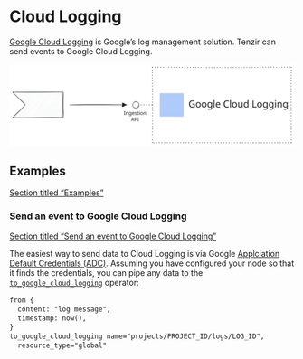 # Cloud Logging

[Google Cloud Logging](https://cloud.google.com/logging) is Google’s log management solution. Tenzir can send events to Google Cloud Logging.

![Google Cloud Logging](/pr-preview/pr-116/_astro/cloud-logging.CbMzNYg2_19DKCs.svg)

## Examples

[Section titled “Examples”](#examples)

### Send an event to Google Cloud Logging

[Section titled “Send an event to Google Cloud Logging”](#send-an-event-to-google-cloud-logging)

The easiest way to send data to Cloud Logging is via Google [Applciation Default Credentials (ADC)](https://cloud.google.com/docs/authentication/application-default-credentials). Assuming you have configured your node so that it finds the credentials, you can pipe any data to the [`to_google_cloud_logging`](/reference/operators/to_google_cloud_logging) operator:

```tql
from {
  content: "log message",
  timestamp: now(),
}
to_google_cloud_logging name="projects/PROJECT_ID/logs/LOG_ID",
  resource_type="global"
```